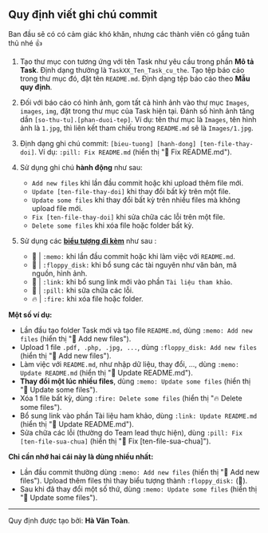 ## Quy định viết ghi chú commit

Ban đầu sẽ có có cảm giác khó khăn, nhưng các thành viên có gắng tuân thủ nhé :+1:

1. Tạo thư mục con tương ứng với tên Task như yêu cầu trong phần **Mô tả Task**. Định dạng thường là `TaskXX_Ten_Task_cu_the`. Tạo tệp báo cáo trong thư mục đó, đặt tên `README.md`. Định dạng tệp báo cáo theo **Mẫu quy định**.

2. Đối với báo cáo có hình ảnh, gom tất cả hình ảnh vào thư mục `Images`, `images`, `img`, đặt trong thư mục của Task hiện tại. Đánh số hình ảnh tăng dần `[so-thu-tu].[phan-duoi-tep]`. Ví dụ: tên thư mục là `Images`, tên hình ảnh là `1.jpg`, thì liên kết tham chiếu trong `README.md` sẽ là `Images/1.jpg`.

3. Định dạng ghi chú commit: `[bieu-tuong] [hanh-dong] [ten-file-thay-doi]`. Ví dụ: `:pill: Fix README.md` (hiển thị ":pill: Fix README.md"). 

4. Sử dụng ghi chú **hành động** như sau: 
	* `Add new files` khi lần đầu commit hoặc khi upload thêm file mới.
	* `Update [ten-file-thay-doi]` khi thay đổi bất kỳ trên một file.
	* `Update some files` khi thay đổi bất kỳ trên nhiều files mà không upload file mới.
	* `Fix [ten-file-thay-doi]` khi sửa chữa các lỗi trên một file.
	* `Delete some files` khi xóa file hoặc folder bất kỳ.

5. Sử dụng các **[biểu tượng đi kèm](http://www.emoji-cheat-sheet.com/)** như sau :
	* :memo: | `:memo:` khi lần đầu commit hoặc khi làm việc với `README.md`.
	* :floppy_disk: | `:floppy_disk:` khi bổ sung các tài nguyên như văn bản, mã nguồn, hình ảnh.
	* :link: | `:link:` khi bổ sung link mới vào phần `Tài liệu tham khảo`.
	* :pill: | `:pill:` khi sữa chữa các lỗi.
	* :fire: | `:fire:` khi xóa file hoặc folder.

**Một số ví dụ:**

* Lần đầu tạo folder Task mới và tạo file `README.md`, dùng `:memo: Add new files` (hiển thị ":memo: Add new files").
* Upload 1 file `.pdf, .php, .jpg, ...`, dùng `:floppy_disk: Add new files` (hiển thị ":floppy_disk: Add new files").
* Làm việc với `README.md`, như nhập dữ liệu, thay đổi, ..., dùng `:memo: Update README.md` (hiển thị ":memo: Update README.md").
* **Thay đổi một lúc nhiều files**, dùng `:memo: Update some files` (hiển thị ":memo: Update some files").
* Xóa 1 file bất kỳ, dùng `:fire: Delete some files` (hiển thị ":fire: Delete some files").
* Bổ sung link vào phần Tài liệu ham khảo, dùng `:link: Update README.md` (hiển thị ":link: Update README.md").
* Sửa chữa các lỗi (thường do Team lead thực hiện), dùng `:pill: Fix [ten-file-sua-chua]` (hiển thị ":pill: Fix [ten-file-sua-chua]").

**Chỉ cần nhớ hai cái này là dùng nhiều nhất:**

* Lần đầu commit thường dùng `:memo: Add new files` (hiển thị ":memo: Add new files"). Upload thêm files thì thay biểu tượng thành `:floppy_disk:` (:floppy_disk:).
* Sau khi đã thay đổi một số thứ, dùng `:memo: Update some files` (hiển thị ":memo: Update some files").


---

Quy định được tạo bởi: **Hà Văn Toàn**.

